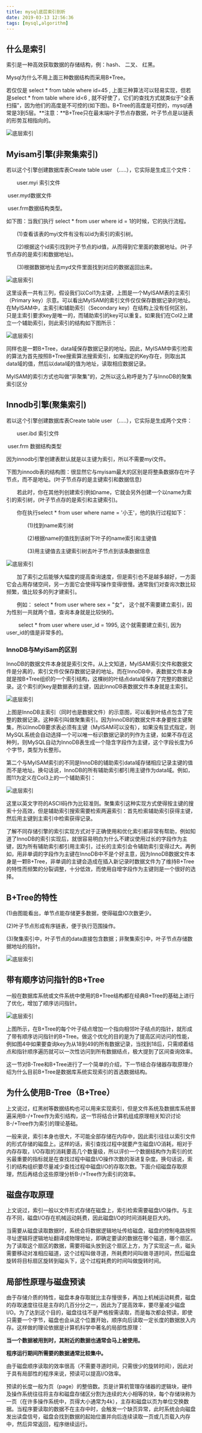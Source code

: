```yaml
---
title: mysql底层索引剖析
date: 2019-03-13 12:56:36
tags: [mysql,algorithm]
---
```


## 什么是索引
索引是一种高效获取数据的存储结构，例：hash、 二叉、 红黑。

Mysql为什么不用上面三种数据结构而采用B+Tree。
<!-- more -->

若仅仅是  select * from table where id=45  , 上面三种算法可以轻易实现，但若是select * from table where id<6  , 就不好使了，它们的查找方式就类似于"全表扫描"，因为他们的高度是不可控的(如下图)。B+Tree的高度是可控的，mysql通常是3到5层。**注意：**B+Tree只在最末端叶子节点存数据，叶子节点是以链表的形势互相指向的。

![底层索引](/assets/images/mysql/mysql底层索引001.png)


## **Myisam引擎(非聚集索引)**

若以这个引擎创建数据库表Create table user （…..），它实际是生成三个文件：

　　user.myi   索引文件    

​	user.myd数据文件     

​	user.frm数据结构类型。

如下图：当我们执行  select * from user where id = 1的时候，它的执行流程。

　　(1)查看该表的myi文件有没有以id为索引的索引树。

　　(2)根据这个id索引找到叶子节点的id值，从而得到它里面的数据地址。(叶子节点存的是索引和数据地址)。

　　(3)根据数据地址去myd文件里面找到对应的数据返回出来。

![底层索引](/assets/images/mysql/mysql底层索引002-1.png)

这里设表一共有三列，假设我们以Col1为主键，上图是一个MyISAM表的主索引（Primary key）示意。可以看出MyISAM的索引文件仅仅保存数据记录的地址。在MyISAM中，主索引和辅助索引（Secondary key）在结构上没有任何区别，只是主索引要求key是唯一的，而辅助索引的key可以重复。如果我们在Col2上建立一个辅助索引，则此索引的结构如下图所示：

![底层索引](/assets/images/mysql/mysql底层索引002-1.png)

同样也是一颗B+Tree，data域保存数据记录的地址。因此，MyISAM中索引检索的算法为首先按照B+Tree搜索算法搜索索引，如果指定的Key存在，则取出其data域的值，然后以data域的值为地址，读取相应数据记录。

MyISAM的索引方式也叫做“非聚集”的，之所以这么称呼是为了与InnoDB的聚集索引区分

## Innodb引擎(聚集索引)

若以这个引擎创建数据库表Create table user （…..），它实际是生成两个文件：

　　user.ibd   索引文件        

​	user.frm  数据结构类型

因为innodb引擎创建表默认就是以主键为索引，所以不需要myi文件。

​	下图为innodb表的结构图：很显然它与myisam最大的区别是将整条数据存在叶子节点，而不是地址。(叶子节点存的是主键索引和数据信息)

　　若此时，你在其他列创建索引例如name，它就会另外创建一个以name为索引的索引树，(叶子节点存的是索引和主键索引)。

　　你在执行select * from user where name = '小王'，他的执行过程如下：

　　　　(1)找到name索引树

　　　　(2)根据name的值找到该树下叶子的name索引和主键值

　　　　(3)用主键值去主键索引树去叶子节点到该条数据信息

![底层索引](/assets/images/mysql/mysql底层索引003.png)

　　加了索引之后能够大幅度的提高查询速度，但是索引也不是越多越好，一方面它会占用存储空间，另一方面它会使得写操作变得很慢。通常我们对查询次数比较频繁，值比较多的列才建索引。

　　例如： select * from user where sex = "女"， 这个就不需要建立索引，因为性别一共就两个值，查询本身就是比较快的。

　　 select * from user where user_id = 1995, 这个就需要建立索引, 因为user_id的值是非常多的。

### InnoDB与MyiSam的区别

​	InnoDB的数据文件本身就是索引文件。从上文知道，MyISAM索引文件和数据文件是分离的，索引文件仅保存数据记录的地址。而在InnoDB中，表数据文件本身就是按B+Tree组织的一个索引结构，这棵树的叶结点data域保存了完整的数据记录。这个索引的key是数据表的主键，因此InnoDB表数据文件本身就是主索引。

![底层索引](/assets/images/mysql/mysql底层索引003-1.png)

上图是InnoDB主索引（同时也是数据文件）的示意图，可以看到叶结点包含了完整的数据记录。这种索引叫做聚集索引。因为InnoDB的数据文件本身要按主键聚集，所以InnoDB要求表必须有主键（MyISAM可以没有），如果没有显式指定，则MySQL系统会自动选择一个可以唯一标识数据记录的列作为主键，如果不存在这种列，则MySQL自动为InnoDB表生成一个隐含字段作为主键，这个字段长度为6个字节，类型为长整形。


第二个与MyISAM索引的不同是InnoDB的辅助索引data域存储相应记录主键的值而不是地址。换句话说，InnoDB的所有辅助索引都引用主键作为data域。例如，图11为定义在Col3上的一个辅助索引：

![底层索引](/assets/images/mysql/mysql底层索引003-2.png)

这里以英文字符的ASCII码作为比较准则。聚集索引这种实现方式使得按主键的搜索十分高效，但是辅助索引搜索需要检索两遍索引：首先检索辅助索引获得主键，然后用主键到主索引中检索获得记录。

了解不同存储引擎的索引实现方式对于正确使用和优化索引都非常有帮助，例如知道了InnoDB的索引实现后，就很容易明白为什么不建议使用过长的字段作为主键，因为所有辅助索引都引用主索引，过长的主索引会令辅助索引变得过大。再例如，用非单调的字段作为主键在InnoDB中不是个好主意，因为InnoDB数据文件本身是一颗B+Tree，非单调的主键会造成在插入新记录时数据文件为了维持B+Tree的特性而频繁的分裂调整，十分低效，而使用自增字段作为主键则是一个很好的选择。

## B+Tree的特性

(1)由图能看出，单节点能存储更多数据，使得磁盘IO次数更少。

(2)叶子节点形成有序链表，便于执行范围操作。

(3)聚集索引中，叶子节点的data直接包含数据；非聚集索引中，叶子节点存储数据地址的指针。

![底层索引](/assets/images/mysql/mysql底层索引004.png)

## 带有顺序访问指针的B+Tree

一般在数据库系统或文件系统中使用的B+Tree结构都在经典B+Tree的基础上进行了优化，增加了顺序访问指针。

![底层索引](/assets/images/mysql/mysql底层索引005.png)

上图所示，在B+Tree的每个叶子结点增加一个指向相邻叶子结点的指针，就形成了带有顺序访问指针的B+Tree。做这个优化的目的是为了提高区间访问的性能，例如图4中如果要查询key为从18到49的所有数据记录，当找到18后，只需顺着结点和指针顺序遍历就可以一次性访问到所有数据结点，极大提到了区间查询效率。

这一节对B-Tree和B+Tree进行了一个简单的介绍，下一节结合存储器存取原理介绍为什么目前B+Tree是数据库系统实现索引的首选数据结构。

## 为什么使用B-Tree（B+Tree）
上文说过，红黑树等数据结构也可以用来实现索引，但是文件系统及数据库系统普遍采用B-/+Tree作为索引结构，这一节将结合计算机组成原理相关知识讨论B-/+Tree作为索引的理论基础。

一般来说，索引本身也很大，不可能全部存储在内存中，因此索引往往以索引文件的形式存储的磁盘上。这样的话，索引查找过程中就要产生磁盘I/O消耗，相对于内存存取，I/O存取的消耗要高几个数量级，所以评价一个数据结构作为索引的优劣最重要的指标就是在查找过程中磁盘I/O操作次数的渐进复杂度。换句话说，索引的结构组织要尽量减少查找过程中磁盘I/O的存取次数。下面介绍磁盘存取原理，然后再结合这些原理分析B-/+Tree作为索引的效率。


## 磁盘存取原理
上文说过，索引一般以文件形式存储在磁盘上，索引检索需要磁盘I/O操作。与主存不同，磁盘I/O存在机械运动耗费，因此磁盘I/O的时间消耗是巨大的。

当需要从磁盘读取数据时，系统会将数据逻辑地址传给磁盘，磁盘的控制电路按照寻址逻辑将逻辑地址翻译成物理地址，即确定要读的数据在哪个磁道，哪个扇区。为了读取这个扇区的数据，需要将磁头放到这个扇区上方，为了实现这一点，磁头需要移动对准相应磁道，这个过程叫做寻道，所耗费时间叫做寻道时间，然后磁盘旋转将目标扇区旋转到磁头下，这个过程耗费的时间叫做旋转时间。

## 局部性原理与磁盘预读
由于存储介质的特性，磁盘本身存取就比主存慢很多，再加上机械运动耗费，磁盘的存取速度往往是主存的几百分分之一，因此为了提高效率，要尽量减少磁盘I/O。为了达到这个目的，磁盘往往不是严格按需读取，而是每次都会预读，即使只需要一个字节，磁盘也会从这个位置开始，顺序向后读取一定长度的数据放入内存。这样做的理论依据是计算机科学中著名的局部性原理：

**当一个数据被用到时，其附近的数据也通常会马上被使用。**

**程序运行期间所需要的数据通常比较集中。**

由于磁盘顺序读取的效率很高（不需要寻道时间，只需很少的旋转时间），因此对于具有局部性的程序来说，预读可以提高I/O效率。

预读的长度一般为页（page）的整倍数。页是计算机管理存储器的逻辑块，硬件及操作系统往往将主存和磁盘存储区分割为连续的大小相等的块，每个存储块称为一页（在许多操作系统中，页得大小通常为4k），主存和磁盘以页为单位交换数据。当程序要读取的数据不在主存中时，会触发一个缺页异常，此时系统会向磁盘发出读盘信号，磁盘会找到数据的起始位置并向后连续读取一页或几页载入内存中，然后异常返回，程序继续运行。
